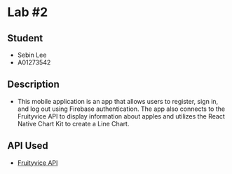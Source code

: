 # Lab #2

## Student

- Sebin Lee
- A01273542

## Description

- This mobile application is an app that allows users to register, sign in, and log out using Firebase authentication.
  The app also connects to the Fruityvice API to display information about apples
  and utilizes the React Native Chart Kit to create a Line Chart.

## API Used

- [Fruityvice API](https://www.fruityvice.com/)
